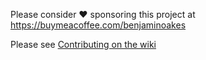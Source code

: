 Please consider ❤️ sponsoring this project at https://buymeacoffee.com/benjaminoakes

Please see [Contributing on the wiki](https://github.com/TabCarousel/TabCarousel/wiki/Contributing)
